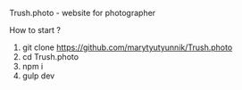 Trush.photo - website for photographer

How to start ?
1) git clone https://github.com/marytyutyunnik/Trush.photo
2) cd Trush.photo
3) npm i
4) gulp dev
